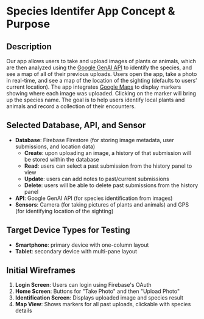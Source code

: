 # Species Identifer App Concept & Purpose

## Description
Our app allows users to take and upload images of plants or animals, which are then analyzed using the [Google GenAI API](https://aistudio.google.com/prompts/new_chat) to identify the species, and see a map of all of their previous uploads. Users open the app, take a photo in real-time, and see a map of the location of the sighting (defaults to users’ current location). The app integrates [Google Maps](https://developers.google.com/maps) to display markers showing where each image was uploaded. Clicking on the marker will bring up the species name. The goal is to help users identify local plants and animals and record a collection of their encounters.

## Selected Database, API, and Sensor
- **Database**: Firebase Firestore (for storing image metadata, user submissions, and location data)
  - **Create**: upon uploading an image, a history of that submission will be stored within the database
  - **Read**: users can select a past submission from the history panel to view
  - **Update**: users can add notes to past/current submissions
  - **Delete**: users will be able to delete past submissions from the history panel
- **API**: Google GenAI API (for species identification from images)
- **Sensors**: Camera (for taking pictures of plants and animals) and GPS (for identifying location of the sighting)

## Target Device Types for Testing
- **Smartphone**: primary device with one-column layout
- **Tablet**: secondary device with multi-pane layout

## Initial Wireframes
1. **Login Screen**: Users can login using Firebase's OAuth
2. **Home Screen**: Buttons for "Take Photo" and then "Upload Photo"
3. **Identification Screen**: Displays uploaded image and species result
4. **Map View**: Shows markers for all past uploads, clickable with species details
